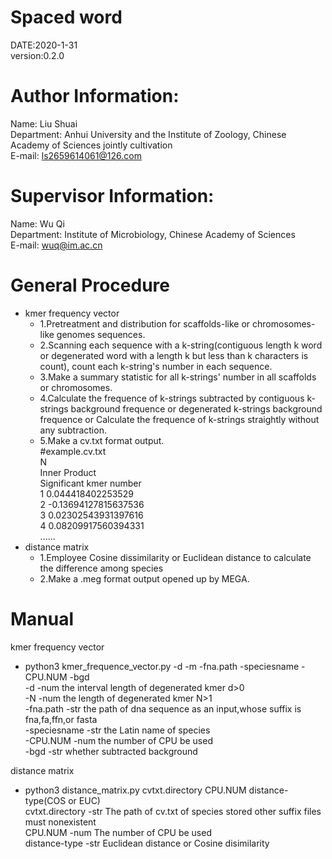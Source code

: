 Spaced word
==================================
DATE:2020-1-31     
version:0.2.0


Author Information:
==================
Name:  Liu Shuai     
Department:  Anhui University and the Institute of Zoology, Chinese Academy of Sciences jointly cultivation    
E-mail:  ls2659614061@126.com


Supervisor Information:
======================     
Name:  Wu Qi     
Department:  Institute of Microbiology, Chinese Academy of Sciences      
E-mail:  wuq@im.ac.cn


General Procedure
=================
* kmer frequency vector
    * 1.Pretreatment and distribution for scaffolds-like or chromosomes-like genomes sequences.
    * 2.Scanning each sequence with a k-string(contiguous length k word or 
    degenerated word with a length k but less than k characters is count),
    count each k-string's number in each sequence.
    * 3.Make a summary statistic for all k-strings' number in all scaffolds or chromosomes.
    * 4.Calculate the frequence of k-strings subtracted by 
    contiguous k-strings background frequence or 
    degenerated k-strings background frequence or
    Calculate the frequence of k-strings straightly without any subtraction.
    * 5.Make a cv.txt format output.     
        #example.cv.txt     
        N          
        Inner Product      
        Significant kmer number       
        1 0.044418402253529       
        2 -0.13694127815637536        
        3 0.02302543931397616       
        4 0.08209917560394331      
        ......
* distance matrix
    * 1.Employee Cosine dissimilarity or Euclidean distance to calculate the difference among species
    * 2.Make a .meg format output opened up by MEGA.


Manual
========
kmer frequency vector
* python3 kmer_frequence_vector.py -d -m -fna.path -speciesname -CPU.NUM -bgd    
-d      -num    the interval length of degenerated kmer     d>0    
-N      -num    the length of degenerated kmer      N>1    
-fna.path       -str    the path of dna sequence as an input,whose suffix is fna,fa,ffn,or fasta     
-speciesname    -str    the Latin name of species     
-CPU.NUM        -num    the number of CPU be used     
-bgd            -str    whether subtracted background

distance matrix     
* python3 distance_matrix.py cvtxt.directory CPU.NUM distance-type(COS or EUC)      
cvtxt.directory     -str    The path of cv.txt of species stored      other suffix files must nonexistent    
CPU.NUM     -num            The number of CPU be used     
distance-type       -str    Euclidean distance or Cosine disimilarity
